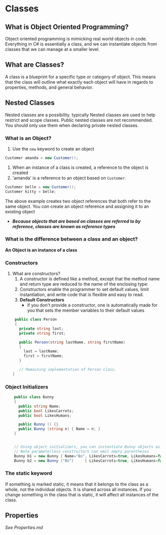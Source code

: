 # Classes

## What is Object Oriented Programming?
Object oriented programming is mimicking real world objects in code.
Everything in C# is essentially a class, and we can instantiate objects from classes that we can manage at a smaller level.

## What are Classes?
A class is a blueprint for a specific type or category of object.
This means that the class will outline what exactly each object will have in regards to
properties, methods, and general behavior.

## Nested Classes
Nested classes are a possibility. typically Nested classes are used to help restrict and scope classes.
Public nested classes are not recommended. You should only use them when declaring private nested classes.


### What is an Object?

1. Use the `new` keyword to create an object

```csharp
Customer amanda = new Customer();
```

1. When an instance of a class is created, a reference to the object is created
1. 'amanda' is a reference to an object based on `Customer`.

```csharp
Customer belle = new Customer();
Customer kitty = belle;
```
The above example creates two object references that both refer to the same object.
You *can* create an object reference and assigning it to an existing object

- ***Because objects that are based on classes are referred to by reference, classes are known as reference types***

### What is the difference between a class and an object?

**An Object is an instance of a class**

### Constructors

1. What are constructors?
      1. A constructor is defined like a method, except that the method name and return type are reduced to the name of the enclosing type:
      1. Constructors enable the programmer to set default values, limit instantiation, and write code that is flexible and easy to read.
      1. **Default Constructors**
         - if you don't provide a constructor, one is automatically made for you that sets the member variables to their default values
      ```csharp
       public class Person
       {
         private string last;
         private string first;

         public Person(string lastName, string firstName)
         {
           last = lastName;
           first = firstName;
         }

         // Remaining implementation of Person class.
      }
      ```


### Object Initializers

```csharp
	public class Bunny
	{
	  public string Name;
	  public bool LikesCarrots;
	  public bool LikesHumans;

	  public Bunny () {}
	  public Bunny (string n) { Name = n; }
	}


	// Using object initializers, you can instantiate Bunny objects as follows:
	// Note parameterless constructors can omit empty parentheses
	Bunny b1 = new Bunny { Name="Bo", LikesCarrots=true, LikesHumans=false };
	Bunny b2 = new Bunny ("Bo")     { LikesCarrots=true, LikesHumans=false };

```

### The static keyword
If something is marked static, it means that it belongs to the class as a whole, not the individual objects.
It is shared across all instances.
If you change something in the class that is static, it will affect all instances of the class.


## Properties
*See Properties.md*
